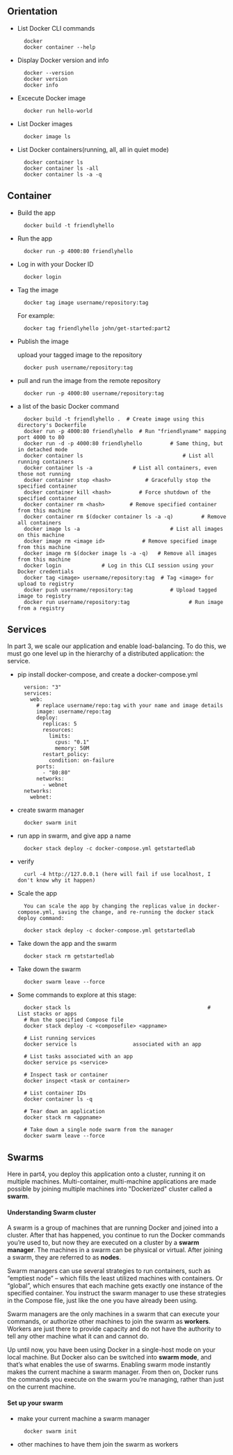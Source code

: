 ## Orientation ##

- List Docker CLI commands

        docker
        docker container --help
        
- Display Docker version and info

        docker --version
        docker version
        docker info
        
- Excecute Docker image

        docker run hello-world
        
- List Docker images

        docker image ls
       
- List Docker containers(running, all, all in quiet mode)

        docker container ls
        docker container ls -all
        docker container ls -a -q

## Container ##

- Build the app

        docker build -t friendlyhello
       
- Run the app

        docker run -p 4000:80 friendlyhello
        
- Log in with your Docker ID

        docker login
       
- Tag the image

        docker tag image username/repository:tag
        
    For example:
        
        docker tag friendlyhello john/get-started:part2
        
- Publish the image

    upload your tagged image to the repository
        
        docker push username/repository:tag
        
        
- pull and run the image from the remote repository

        docker run -p 4000:80 username/repository:tag
        
        
- a list of the basic Docker command

        docker build -t friendlyhello .  # Create image using this directory's Dockerfile
        docker run -p 4000:80 friendlyhello  # Run "friendlyname" mapping port 4000 to 80
        docker run -d -p 4000:80 friendlyhello         # Same thing, but in detached mode
        docker container ls                                # List all running containers
        docker container ls -a             # List all containers, even those not running
        docker container stop <hash>           # Gracefully stop the specified container
        docker container kill <hash>         # Force shutdown of the specified container
        docker container rm <hash>        # Remove specified container from this machine
        docker container rm $(docker container ls -a -q)         # Remove all containers
        docker image ls -a                             # List all images on this machine
        docker image rm <image id>            # Remove specified image from this machine
        docker image rm $(docker image ls -a -q)   # Remove all images from this machine
        docker login             # Log in this CLI session using your Docker credentials
        docker tag <image> username/repository:tag  # Tag <image> for upload to registry
        docker push username/repository:tag            # Upload tagged image to registry
        docker run username/repository:tag                   # Run image from a registry
        
## Services ##

In part 3, we scale our application and enable load-balancing. To do this, we must go one level up in the hierarchy of a distributed application: the service.

- pip install docker-compose, and create a docker-compose.yml

        version: "3"
        services:
          web:
            # replace username/repo:tag with your name and image details
            image: username/repo:tag
            deploy:
              replicas: 5
              resources:
                limits:
                  cpus: "0.1"
                  memory: 50M
              restart_policy:
                condition: on-failure
            ports:
              - "80:80"
            networks:
              - webnet
        networks:
          webnet:


- create swarm manager

        docker swarm init
       
- run app in swarm, and give app a name

        docker stack deploy -c docker-compose.yml getstartedlab

- verify

        curl -4 http://127.0.0.1 (here will fail if use localhost, I don't know why it happen)
        
- Scale the app

        You can scale the app by changing the replicas value in docker-compose.yml, saving the change, and re-running the docker stack deploy command:
        
        docker stack deploy -c docker-compose.yml getstartedlab
        
- Take down the app and the swarm

        docker stack rm getstartedlab
        
- Take down the swarm

        docker swarm leave --force
        
- Some commands to explore at this stage:

        docker stack ls                                            #                        List stacks or apps
        # Run the specified Compose file
        docker stack deploy -c <composefile> <appname>  
        
        # List running services
        docker service ls                  associated with an app
        
        # List tasks associated with an app
        docker service ps <service>                  
        
        # Inspect task or container
        docker inspect <task or container>                   
        
        # List container IDs
        docker container ls -q                                      
        
        # Tear down an application
        docker stack rm <appname>                             
        
        # Take down a single node swarm from the manager
        docker swarm leave --force      
        
## Swarms ##     

Here in part4, you deploy this application onto a cluster, running it on multiple machines. Multi-container, multi-machine applications are made possible by joining multiple machines into "Dockerized" cluster called a **swarm**.

#### Understanding Swarm cluster ####

A swarm is a group of machines that are running Docker and joined into a cluster. After that has happened, you continue to run the Docker commands you’re used to, but now they are executed on a cluster by a **swarm manager**. The machines in a swarm can be physical or virtual. After joining a swarm, they are referred to as **nodes**.

Swarm managers can use several strategies to run containers, such as “emptiest node” – which fills the least utilized machines with containers. Or “global”, which ensures that each machine gets exactly one instance of the specified container. You instruct the swarm manager to use these strategies in the Compose file, just like the one you have already been using.

Swarm managers are the only machines in a swarm that can execute your commands, or authorize other machines to join the swarm as **workers**. Workers are just there to provide capacity and do not have the authority to tell any other machine what it can and cannot do.

Up until now, you have been using Docker in a single-host mode on your local machine. But Docker also can be switched into **swarm mode**, and that’s what enables the use of swarms. Enabling swarm mode instantly makes the current machine a swarm manager. From then on, Docker runs the commands you execute on the swarm you’re managing, rather than just on the current machine.

#### Set up your swarm ####

- make your current machine a swarm manager

        docker swarm init

- other machines to have them join the swarm as workers

